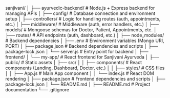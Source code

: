 sanjivani/
│
├── ayurvedic-backend/           # Node.js + Express backend for managing APIs
│   ├── config/                  # Database connection and environment setup
│   ├── controllers/            # Logic for handling routes (auth, appointments, etc.)
│   ├── middleware/             # Middleware (auth, error handlers, etc.)
│   ├── models/                 # Mongoose schemas for Doctor, Patient, Appointments, etc.
│   ├── routes/                 # API endpoints (auth, dashboard, etc.)
│   ├── node_modules/           # Backend dependencies
│   ├── .env                    # Environment variables (Mongo URI, PORT)
│   ├── package.json            # Backend dependencies and scripts
│   ├── package-lock.json
│   └── server.js               # Entry point for backend
│
├── frontend/
│   └── my-app/                 # React frontend for Sanjivani Ayurveda
│       ├── public/            # Static assets
│       ├── src/
│       │   ├── components/     # React components (Landing, Dashboard, Doctor, etc.)
│       │   ├── styles/         # CSS files
│       │   ├── App.js          # Main App component
│       │   └── index.js        # React DOM rendering
│       ├── package.json        # Frontend dependencies and scripts
│       ├── package-lock.json
│       └── README.md
│
├── README.md                   # Project documentation
└── .gitignore



